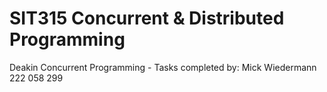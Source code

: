 # SIT315 Concurrent & Distributed Programming 
Deakin Concurrent Programming - Tasks completed by: 
Mick Wiedermann 222 058 299
